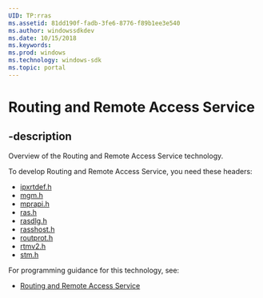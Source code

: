 ```yaml
---
UID: TP:rras
ms.assetid: 81dd190f-fadb-3fe6-8776-f89b1ee3e540
ms.author: windowssdkdev
ms.date: 10/15/2018
ms.keywords: 
ms.prod: windows
ms.technology: windows-sdk
ms.topic: portal
---
```


# Routing and Remote Access Service

## -description

Overview of the Routing and Remote Access Service technology.

To develop Routing and Remote Access Service, you need these headers:

 * [ipxrtdef.h](../ipxrtdef/index.md)
 * [mgm.h](../mgm/index.md)
 * [mprapi.h](../mprapi/index.md)
 * [ras.h](../ras/index.md)
 * [rasdlg.h](../rasdlg/index.md)
 * [rasshost.h](../rasshost/index.md)
 * [routprot.h](../routprot/index.md)
 * [rtmv2.h](../rtmv2/index.md)
 * [stm.h](../stm/index.md)

For programming guidance for this technology, see:
* [Routing and Remote Access Service](/windows/desktop/rras)

